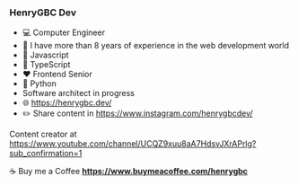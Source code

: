 ### HenryGBC Dev

- :computer: Computer Engineer
- :floppy_disk: I have more than 8 years of experience in the web development world
- :yellow_heart: Javascript
- :blue_heart: TypeScript
- :heart: Frontend Senior
- :yellow_heart: Python
- Software architect in progress
- :globe_with_meridians: https://henrygbc.dev/
- :pencil2: Share content in https://www.instagram.com/henrygbcdev/

Content creator at https://www.youtube.com/channel/UCQZ9xuu8aA7HdsvJXrAPrlg?sub_confirmation=1

☕ Buy me a Coffee **https://www.buymeacoffee.com/henrygbc**
